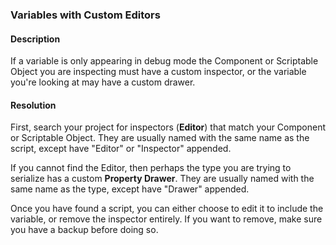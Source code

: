 ### Variables with Custom Editors

#### Description
If a variable is only appearing in debug mode the Component or Scriptable Object you are inspecting must have a custom inspector, or the variable you're looking at may have a custom drawer.

#### Resolution
First, search your project for inspectors (**Editor**) that match your Component or Scriptable Object.
They are usually named with the same name as the script, except have "Editor" or "Inspector" appended.  

If you cannot find the Editor, then perhaps the type you are trying to serialize has a custom **Property Drawer**. They are usually named with the same name as the type, except have "Drawer" appended.  

Once you have found a script, you can either choose to edit it to include the variable, or remove the inspector entirely.
If you want to remove, make sure you have a backup before doing so.  